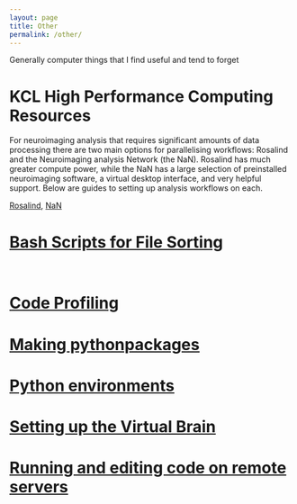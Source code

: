 ```yaml
---
layout: page
title: Other
permalink: /other/
---
```

Generally computer things that I find useful and tend to forget

<h1>KCL High Performance Computing Resources</h1>

For neuroimaging analysis that requires significant amounts of data processing there are two main options for parallelising workflows: Rosalind and the Neuroimaging analysis Network (the NaN). Rosalind has much greater compute power, while the NaN has a large selection of preinstalled neuroimaging software, a virtual desktop interface, and very helpful support. Below are guides to setting up analysis workflows on each.


<a href="/other/rosalind.html">Rosalind</a>,  <a href="/other/nan.html" >NaN</a>


<h1><a href="/other/bash_scripts.html">Bash Scripts for File Sorting</a></h1>
<br>

<h1><a href="/other/code_profiling.html">Code Profiling</a></h1>

<h1><a href="/other/making_python_packages.html">Making pythonpackages</a> </h1>

<h1><a href="/other/python_environments.html">Python environments</a></h1>

<h1><a href="/other/setting_up_virtual_brain.html">Setting up the Virtual Brain</a></h1>

<h1><a href="/other/working_with_code_remotely.html">Running and editing code on remote servers </a></h1>


